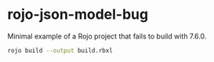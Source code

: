 # rojo-json-model-bug

Minimal example of a Rojo project that fails to build with 7.6.0.

```bash
rojo build --output build.rbxl
```
